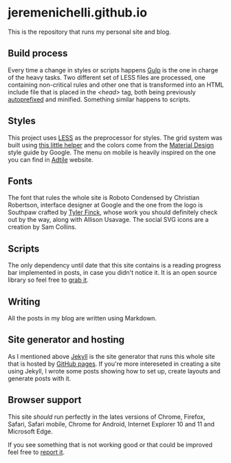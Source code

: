 # jeremenichelli.github.io

This is the repository that runs my personal site and blog.

## Build process

Every time a change in styles or scripts happens <a href="https://www.gulpjs.com" target="_blank">Gulp</a> is the one in charge of the heavy tasks. Two different set of LESS files are processed, one containing non-critical rules and other one that is transformed into an HTML include file that is placed in the *&lt;head&gt;* tag, both being previously <a href="https://www.npmjs.com/package/gulp-autoprefixer">autoprefixed</a> and minified. Something similar happens to scripts.

## Styles

This project uses <a href="https://www.lesscss.org" target="_blank">LESS</a> as the preprocessor for styles. The grid system was built using <a href="https://jeremenichelli.github.io/gridbuilder">this little helper</a> and the colors come from the <a href="https://www.google.com/design/spec/style/color.htm" target="_blank">Material Design</a> style guide by Google. The menu on mobile is heavily inspired on the one you can find in <a href="https://www.adtile.me" target="_blank">Adtile</a> website.

## Fonts
The font that rules the whole site is Roboto Condensed by Christian Robertson, interface designer at Google and the one from the logo is Southpaw crafted by <a href="https://www.tylerfinck.com/" target="_blank">Tyler Finck</a>, whose work you should definitely check out by the way, along with Allison Usavage. The social SVG icons are a creation by Sam Collins.

## Scripts

The only dependency until date that this site contains is a reading progress bar implemented in posts, in case you didn't notice it. It is an open source library so feel free to <a href="https://github.com/jeremenichelli/scrollProgress" target="_blank">grab it</a>.

## Writing

All the posts in my blog are written using Markdown.

## Site generator and hosting

As I mentioned above <a href="https://www.jekyllrb.com">Jekyll</a> is the site generator that runs this whole site that is hosted by <a href="https://pages.github.com" target="_blank">GitHub pages</a>. If you're more intereseted in creating a site using Jekyll, I wrote some posts showing how to set up, create layouts and generate posts with it.

## Browser support

This site *should* run perfectly in the lates versions of Chrome, Firefox, Safari, Safari mobile, Chrome for Android, Internet Explorer 10 and 11 and Microsoft Edge.

If you see something that is not working good or that could be improved feel free to <a href="https://github.com/jeremenichelli/jeremenichelli.github.io/issues" target="_blank">report it</a>.
